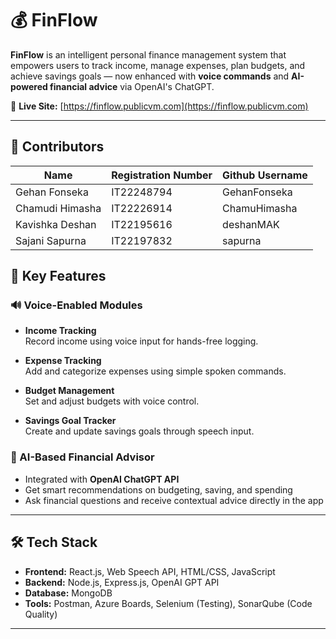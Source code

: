 # 💰 FinFlow

**FinFlow** is an intelligent personal finance management system that empowers users to track income, manage expenses, plan budgets, and achieve savings goals — now enhanced with **voice commands** and **AI-powered financial advice** via OpenAI's ChatGPT.

🔗 **Live Site:** [https://finflow.publicvm.com](https://finflow.publicvm.com)

---

## 👥 Contributors
| Name                               | Registration Number |Github Username     |
|------------------------------------|---------------------|--------------------|
| Gehan Fonseka                      | IT22248794          | GehanFonseka       |
| Chamudi Himasha                    | IT22226914          | ChamuHimasha       |
| Kavishka Deshan                    | IT22195616          | deshanMAK          |
| Sajani Sapurna                     | IT22197832          | sapurna            |

## 🚀 Key Features

### 🔊 Voice-Enabled Modules
- **Income Tracking**  
  Record income using voice input for hands-free logging.

- **Expense Tracking**  
  Add and categorize expenses using simple spoken commands.

- **Budget Management**  
  Set and adjust budgets with voice control.

- **Savings Goal Tracker**  
  Create and update savings goals through speech input.

### 🤖 AI-Based Financial Advisor
- Integrated with **OpenAI ChatGPT API**
- Get smart recommendations on budgeting, saving, and spending
- Ask financial questions and receive contextual advice directly in the app

---

## 🛠️ Tech Stack

- **Frontend:** React.js, Web Speech API, HTML/CSS, JavaScript  
- **Backend:** Node.js, Express.js, OpenAI GPT API  
- **Database:** MongoDB  
- **Tools:** Postman, Azure Boards, Selenium (Testing), SonarQube (Code Quality)

---


